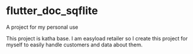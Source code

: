 # flutter_doc_sqflite

A project for my personal use

This project is katha base. I am easyload retailer so I create this project for myself to easily handle customers and data about them.

